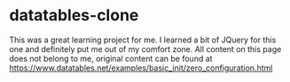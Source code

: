 # datatables-clone
This was a great learning project for me. I learned a bit of JQuery for this one and definitely put me out of my comfort zone.
All content on this page does not belong to me, original content can be found at https://www.datatables.net/examples/basic_init/zero_configuration.html
